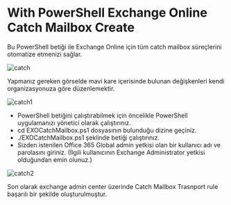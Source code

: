 # With PowerShell Exchange Online Catch Mailbox Create
Bu PowerShell betiği ile Exchange Online için tüm catch mailbox süreçlerini otomatize etmenizi sağlar.

![catch](https://user-images.githubusercontent.com/53214224/161403595-4a198e04-9c68-4d20-bbec-d18ccd11d3bb.png)

Yapmanız gereken görselde mavi kare içerisinde bulunan değişkenleri kendi organizasyonuza göre düzenlemektir.

![catch1](https://user-images.githubusercontent.com/53214224/161403854-fa395f26-b276-4c9b-aae7-b923ff809e2d.png)

- PowerShell betiğini çalıştırabilmek için öncelikle PowerShell uygulamanızı yönetici olarak çalıştırınız.
- cd EXOCatchMailbox.ps1 dosyasının bulunduğu dizine geçiniz.
- ./EXOCatchMailbox.ps1 şeklinde betiği çalıştırınız.
- Sizden istenilen Office 365 Global admin yetkisi olan bir kullanıcı adı ve parolasını giriniz. (İlgili kullanıcının Exchange Administrator yetkisi olduğundan emin olunuz.)

![catch2](https://user-images.githubusercontent.com/53214224/161404002-eadd2525-57e5-46de-8a90-5680c0adb7b2.png)

Son olarak exchange admin center üzerinde Catch Mailbox  Trasnport rule başarılı bir şekilde oluşturulmuştur.


